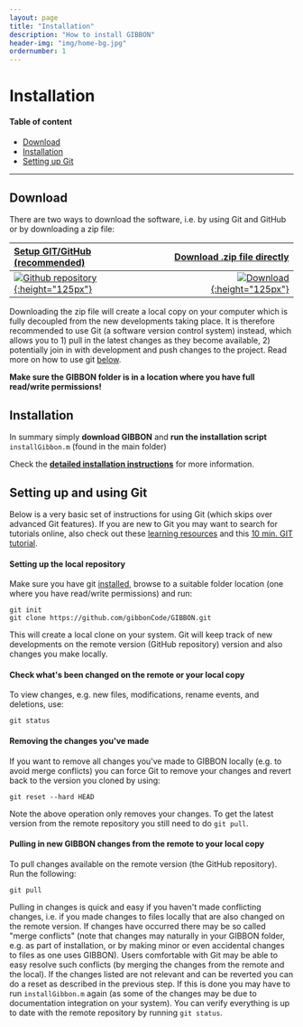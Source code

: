```yaml
---
layout: page
title: "Installation"
description: "How to install GIBBON"
header-img: "img/home-bg.jpg"
ordernumber: 1
---
```

# Installation

#### Table of content
* [Download](#Download)  
* [Installation](#Installation)
* [Setting up Git](#Git)

***

## Download <a name="Download"></a>
There are two ways to download the software, i.e. by using Git and GitHub or by downloading a zip file:   

|[Setup GIT/GitHub (recommended)](https://github.com/gibbonCode/GIBBON)|[Download .zip file directly](https://github.com/gibbonCode/GIBBON/archive/master.zip)|
|:-|-:|
|[![Github repository](img/gibbon_github.png){:height="125px"}](https://github.com/gibbonCode/GIBBON)|[![Download](img/gibbonDownLoadBox.png){:height="125px"}](https://github.com/gibbonCode/GIBBON/archive/master.zip)|  

Downloading the zip file will create a local copy on your computer which is fully decoupled from the new developments taking place. It is therefore recommended to use Git (a software version control system) instead, which allows you to 1) pull in the latest changes as they become available, 2) potentially join in with development and push changes to the project. Read more on how to use git [below](#Git).

__Make sure the GIBBON folder is in a location where you have full read/write permissions!__

## Installation <a name="Installation"></a>  
In summary simply **download GIBBON** and **run the installation script** `installGibbon.m` (found in the main folder)

Check the [**detailed installation instructions**](https://github.com/gibbonCode/GIBBON#installation-) for more information.

## Setting up and using Git <a name="Git"></a>
Below is a very basic set of instructions for using Git (which skips over advanced Git features). If you are new to Git you may want to search for tutorials online, also check out these [learning resources](https://help.github.com/articles/git-and-github-learning-resources/) and this [10 min. GIT tutorial](https://try.github.io/levels/1/challenges/1).   

#### Setting up the local repository
Make sure you have git [installed](https://git-scm.com/downloads), browse to a suitable folder location (one where you have read/write permissions) and run:
```
git init   
git clone https://github.com/gibbonCode/GIBBON.git   
```  
This will create a local clone on your system. Git will keep track of new developments on the remote version (GitHub repository) version and also changes you make locally.

#### Check what's been changed on the remote or your local copy
To view changes, e.g. new files, modifications, rename events, and deletions, use:
```
git status
```

#### Removing the changes you've made
If you want to remove all changes you've made to GIBBON locally (e.g. to avoid merge conflicts) you can force Git to remove your changes and revert back to the version you cloned by using:
```
git reset --hard HEAD
```
Note the above operation only removes your changes. To get the latest version from the remote repository you still need to do `git pull`.

#### Pulling in new GIBBON changes from the remote to your local copy
To pull changes available on the remote version (the GitHub repository). Run the following:
```
git pull
```
Pulling in changes is quick and easy if you haven't made conflicting changes, i.e. if you made changes to files locally that are also changed on the remote version. If changes have occurred there may be so called "merge conflicts" (note that changes may naturally in your GIBBON folder, e.g. as part of installation, or by making minor or even accidental changes to files as one uses GIBBON). Users comfortable with Git may be able to easy resolve such conflicts (by merging the changes from the remote and the local). If the changes listed are not relevant and can be reverted you can do a reset as described in the previous step. If this is done you may have to run `installGibbon.m` again (as some of the changes may be due to documentation integration on your system). You can verify everything is up to date with the remote repository by running `git status`.
